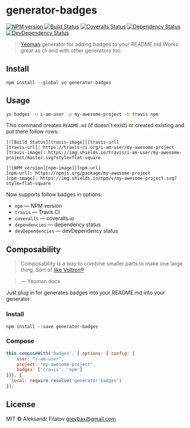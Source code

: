 # generator-badges

[![NPM version][npm-image]][npm-url]
[![Build Status][travis-image]][travis-url]
[![Coveralls Status][coveralls-image]][coveralls-url]
[![Dependency Status][depstat-image]][depstat-url]
[![DevDependency Status][depstat-dev-image]][depstat-dev-url]

> [Yeoman](http:\\yeoman.io) generator for adding badges to your README.md
> Works great as cli and with other generators too.

## Install

    npm install --global yo generator-badges

## Usage

```bash
yo badges -u i-am-user -p my-awesome-project -b travis npm
```
This command creates ```README.md``` (if doesn't exist) or created existing and put there follow rows:

```
[![Build Status][travis-image]][travis-url]
[travis-url]: https://travis-ci.org/i-am-user/my-awesome-project
[travis-image]: https://img.shields.io/travis/i-am-user/my-awesome-project/master.svg?style=flat-square

[![NPM version][npm-image]][npm-url]
[npm-url]: https://npmjs.org/package/my-awesome-project
[npm-image]: https://img.shields.io/npm/v/my-awesome-project.svg?style=flat-square
```

Now supports follow badges in options:

- ```npm``` — NPM version
- ```travis``` — Travis CI
- ```coveralls``` — coveralls.io
- ```dependencies``` — dependency status
- ```devDependencies``` — devDependency status

## Composability

> Composability is a way to combine smaller parts to make one large thing. Sort of [like Voltron®](http://25.media.tumblr.com/tumblr_m1zllfCJV21r8gq9go11_250.gif)

> — Yeoman docs

Just plug in for generates badges into your README.md into your generator.

### Install

    npm install --save generator-badges
    
### Compose

```js
this.composeWith('badges', { options: { config: {
    user: "i-am-user",
    project: "my-awesome-project",
    badges: ['travis', 'npm']
}}}, {
  local: require.resolve('generator-badges')
});
```

## License

MIT © Aleksandr Filatov <greybax@gmail.com>

[npm-url]: https://npmjs.org/package/generator-badges
[npm-image]: https://img.shields.io/npm/v/generator-badges.svg?style=flat-square

[travis-url]: https://travis-ci.org/greybax/generator-badges
[travis-image]: https://img.shields.io/travis/greybax/generator-badges/master.svg?style=flat-square

[coveralls-url]: https://coveralls.io/r/greybax/generator-badges
[coveralls-image]: https://img.shields.io/coveralls/greybax/generator-badges/master.svg?style=flat-square

[depstat-url]: https://david-dm.org/greybax/generator-badges
[depstat-image]: https://david-dm.org/greybax/generator-badges.svg?style=flat-square

[depstat-dev-url]: https://david-dm.org/greybax/generator-badges#info=devDependencies
[depstat-dev-image]: https://david-dm.org/greybax/generator-badges/dev-status.svg?style=flat-square